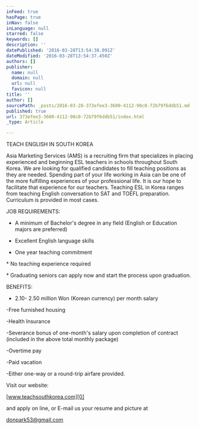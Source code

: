```yaml
---
inFeed: true
hasPage: true
inNav: false
inLanguage: null
starred: false
keywords: []
description: ''
datePublished: '2016-03-28T13:54:38.091Z'
dateModified: '2016-03-28T13:54:37.450Z'
authors: []
publisher:
  name: null
  domain: null
  url: null
  favicon: null
title: ''
author: []
sourcePath: _posts/2016-03-28-373efee3-3600-4112-90c0-72b79f6ddb51.md
published: true
url: 373efee3-3600-4112-90c0-72b79f6ddb51/index.html
_type: Article

---
```

TEACH ENGLISH IN SOUTH KOREA

Asia Marketing Services (AMS) is a recruiting firm that specializes in placing experienced and beginning ESL teachers in schools throughout South Korea. We are looking for qualified candidates to fill teaching positions as they are needed. Spending part of your life working in Asia can be one of the more fulfilling experiences of your professional life. It is our hope to facilitate that experience for our teachers. Teaching ESL in Korea ranges from teaching English conversation to SAT and TOEFL preparation. Curriculum is provided in most cases.

JOB REQUIREMENTS:

- A minimum of Bachelor's degree in any field (English or Education majors are preferred)

- Excellent English language skills

- One year teaching commitment

\* No teaching experience required

\* Graduating seniors can apply now and start the process upon graduation.

BENEFITS:

- 2.10- 2.50 million Won (Korean currency) per month salary

-Free furnished housing

-Health Insurance

-Severance bonus of one-month's salary upon completion of contract (included in the above total monthly package)

-Overtime pay

-Paid vacation

-Either one-way or a round-trip airfare provided.

Visit our website:

[www.teachsouthkorea.com][0]

and apply on line, or E-mail us your resume and picture at

[donpark53@gmail.com][1]

[0]: http://www.teachsouthkorea.com/
[1]: mailto:donpark53@gmail.com